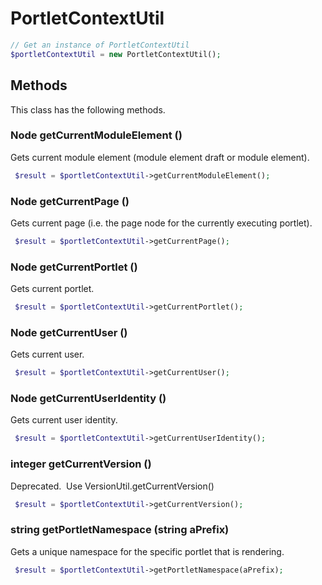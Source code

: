 # PortletContextUtil

```php
// Get an instance of PortletContextUtil
$portletContextUtil = new PortletContextUtil();
```


## Methods
This class has the following methods.


### Node getCurrentModuleElement ()
Gets current module element (module element draft or module element).

```php
 $result = $portletContextUtil->getCurrentModuleElement();
```


### Node getCurrentPage ()
Gets current page (i.e. the page node for the currently executing portlet).

```php
 $result = $portletContextUtil->getCurrentPage();
```


### Node getCurrentPortlet ()
Gets current portlet.

```php
 $result = $portletContextUtil->getCurrentPortlet();
```


### Node getCurrentUser ()
Gets current user.

```php
 $result = $portletContextUtil->getCurrentUser();
```


### Node getCurrentUserIdentity ()
Gets current user identity.

```php
 $result = $portletContextUtil->getCurrentUserIdentity();
```


### integer getCurrentVersion ()
Deprecated. 
Use VersionUtil.getCurrentVersion()

```php
 $result = $portletContextUtil->getCurrentVersion();
```


### string getPortletNamespace (string aPrefix)
Gets a unique namespace for the specific portlet that is rendering.

```php
 $result = $portletContextUtil->getPortletNamespace(aPrefix);
```


